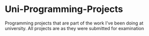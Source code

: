 # Uni-Programming-Projects
Programming projects that are part of the work I've been doing at university.
All projects are as they were submitted for examination
